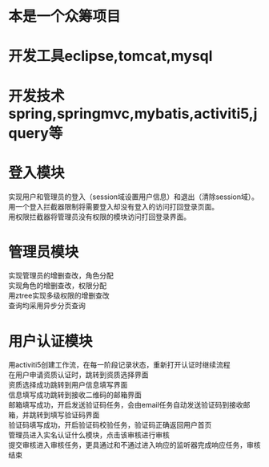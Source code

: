 # 本是一个众筹项目
# 开发工具eclipse,tomcat,mysql
# 开发技术spring,springmvc,mybatis,activiti5,jquery等
# 登入模块
实现用户和管理员的登入（session域设置用户信息）和退出（清除session域）。<br>
用一个登入拦截器限制将需要登入却没有登入的访问打回登录页面。<br>
用权限拦截器将管理员没有权限的模块访问打回登录界面。<br>
# 管理员模块
实现管理员的增删查改，角色分配<br>
实现角色的增删查改，权限分配<br>
用ztree实现多级权限的增删查改<br>
查询均采用异步分页查询<br>
# 用户认证模块
用activiti5创建工作流，在每一阶段记录状态，重新打开认证时继续流程<br>
在用户申请资质认证时，跳转到资质选择界面<br>
资质选择成功跳转到用户信息填写界面<br>
信息填写成功跳转到接收二维码的邮箱界面<br>
邮箱填写成功，开启发送验证码任务，会由email任务自动发送验证码到接收邮箱，并跳转到填写验证码界面<br>
验证码填写成功，开启验证码校验任务，验证码正确返回用户首页<br>
管理员进入实名认证什么模块，点击该审核进行审核<br>
提交审核进入审核任务，更具通过和不通过进入响应的监听器完成响应任务，审核结束<br>
